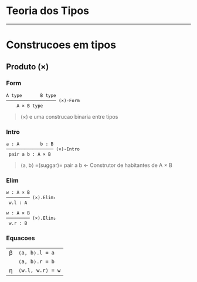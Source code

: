 # Teoria dos Tipos
---

# Construcoes em tipos

## Produto (×)

### Form
```
A type       B type
─────────────────── (×)-Form
    A × B type
```

> (×) e uma construcao binaria entre tipos

### Intro
```
a : A        b : B
────────────────── (×)-Intro
 pair a b : A × B 
```

> ⟨a, b⟩ =(suggar)= pair a b <- Construtor de habitantes de A × B

### Elim

```
w : A × B
───────── (×).Elim₁
 w.l : A
```

```
w : A × B
───────── (×).Elim₂
 w.r : B
```

### Equacoes

|   |                  |
| - | ---------------- |
| β | `⟨a, b⟩.l = a`   |
|   | `⟨a, b⟩.r = b`   |
| η | `⟨w.l, w.r⟩ = w` |


